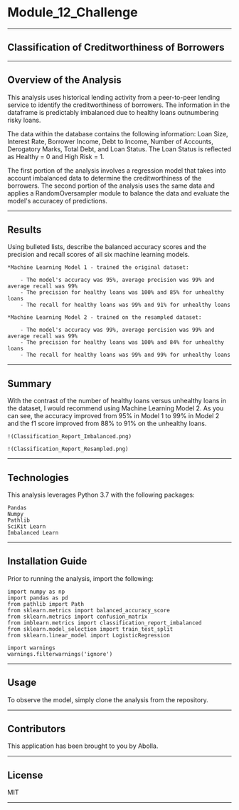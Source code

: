 # Module_12_Challenge

---

## Classification of Creditworthiness of Borrowers

---

## Overview of the Analysis

This analysis uses historical lending activity from a peer-to-peer lending service to identify the creditworthiness of borrowers.
The information in the dataframe is predictably imbalanced due to healthy loans outnumbering risky loans.

The data within the database contains the following information: Loan Size, Interest Rate, Borrower Income, Debt to Income, Number of Accounts, Derogatory Marks, Total Debt, and Loan Status.  The Loan Status is reflected as Healthy = 0 and High Risk = 1.

The first portion of the analysis involves a regression model that takes into account imbalanced data to determine the creditworthiness of the borrowers.  The second portion of the analysis uses the same data and applies a RandomOversampler module to balance the data and evaluate the model's accuracey of predictions.

---

## Results

Using bulleted lists, describe the balanced accuracy scores and the precision and recall scores of all six machine learning models.

    *Machine Learning Model 1 - trained the original dataset:

        - The model's accuracy was 95%, average precision was 99% and average recall was 99%
        - The precision for healthy loans was 100% and 85% for unhealthy loans
        - The recall for healthy loans was 99% and 91% for unhealthy loans
        
    *Machine Learning Model 2 - trained on the resampled dataset:

        - The model's accuracy was 99%, average percision was 99% and average recall was 99%
        - The precision for healthy loans was 100% and 84% for unhealthy loans
        - The recall for healthy loans was 99% and 99% for unhealthy loans

---

## Summary

With the contrast of the number of healthy loans versus unhealthy loans in the dataset, I would recommend using Machine Learning Model 2.  As you can see, the accuracy improved from 95% in Model 1 to 99% in Model 2 and the f1 score improved from 88% to 91% on the unhealthy loans.  

    !(Classification_Report_Imbalanced.png)

    !(Classification_Report_Resampled.png)

---

## Technologies

This analysis leverages Python 3.7 with the following packages:

    Pandas
    Numpy
    Pathlib
    SciKit Learn
    Imbalanced Learn

---

## Installation Guide

Prior to running the analysis, import the following:

    import numpy as np
    import pandas as pd
    from pathlib import Path
    from sklearn.metrics import balanced_accuracy_score
    from sklearn.metrics import confusion_matrix
    from imblearn.metrics import classification_report_imbalanced
    from sklearn.model_selection import train_test_split
    from sklearn.linear_model import LogisticRegression

    import warnings
    warnings.filterwarnings('ignore')

---

## Usage

To observe the model, simply clone the analysis from the repository.

---

## Contributors

This application has been brought to you by Abolla.

---

## License

MIT

---
